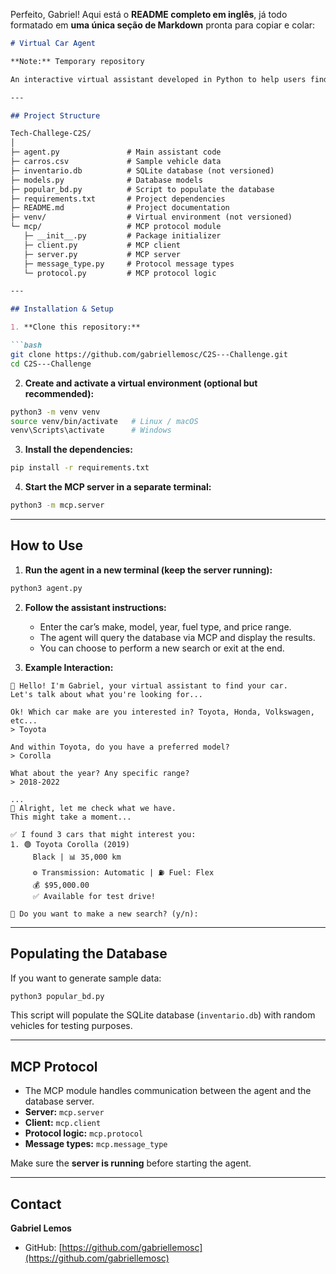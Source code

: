 Perfeito, Gabriel! Aqui está o **README completo em inglês**, já todo formatado em **uma única seção de Markdown** pronta para copiar e colar:

````markdown
# Virtual Car Agent

**Note:** Temporary repository

An interactive virtual assistant developed in Python to help users find cars based on filters such as make, model, year, fuel type, transmission, price, and more. The agent chats with the user, searches a database via the MCP protocol, and returns results in a clear and user-friendly format.

---

## Project Structure

Tech-Challege-C2S/
│
├─ agent.py               # Main assistant code
├─ carros.csv             # Sample vehicle data
├─ inventario.db          # SQLite database (not versioned)
├─ models.py              # Database models
├─ popular_bd.py          # Script to populate the database
├─ requirements.txt       # Project dependencies
├─ README.md              # Project documentation
├─ venv/                  # Virtual environment (not versioned)
└─ mcp/                   # MCP protocol module
   ├─ __init__.py         # Package initializer
   ├─ client.py           # MCP client
   ├─ server.py           # MCP server
   ├─ message_type.py     # Protocol message types
   └─ protocol.py         # MCP protocol logic

---

## Installation & Setup

1. **Clone this repository:**

```bash
git clone https://github.com/gabriellemosc/C2S---Challenge.git
cd C2S---Challenge
````

2. **Create and activate a virtual environment (optional but recommended):**

```bash
python3 -m venv venv
source venv/bin/activate   # Linux / macOS
venv\Scripts\activate      # Windows
```

3. **Install the dependencies:**

```bash
pip install -r requirements.txt
```

4. **Start the MCP server in a separate terminal:**

```bash
python3 -m mcp.server
```

---

## How to Use

1. **Run the agent in a new terminal (keep the server running):**

```bash
python3 agent.py
```

2. **Follow the assistant instructions:**

   * Enter the car’s make, model, year, fuel type, and price range.
   * The agent will query the database via MCP and display the results.
   * You can choose to perform a new search or exit at the end.

3. **Example Interaction:**

```
👋 Hello! I'm Gabriel, your virtual assistant to find your car.
Let's talk about what you're looking for...

Ok! Which car make are you interested in? Toyota, Honda, Volkswagen, etc...
> Toyota

And within Toyota, do you have a preferred model?
> Corolla

What about the year? Any specific range?
> 2018-2022

...
🔎 Alright, let me check what we have.
This might take a moment...

✅ I found 3 cars that might interest you:
1. 🟢 Toyota Corolla (2019)
     Black | 📊 35,000 km
     ⚙️ Transmission: Automatic | ⛽ Fuel: Flex
     💰 $95,000.00
     ✅ Available for test drive!

🔁 Do you want to make a new search? (y/n):
```

---

## Populating the Database

If you want to generate sample data:

```bash
python3 popular_bd.py
```

This script will populate the SQLite database (`inventario.db`) with random vehicles for testing purposes.

---

## MCP Protocol

* The MCP module handles communication between the agent and the database server.
* **Server:** `mcp.server`
* **Client:** `mcp.client`
* **Protocol logic:** `mcp.protocol`
* **Message types:** `mcp.message_type`

Make sure the **server is running** before starting the agent.

---

## Contact

**Gabriel Lemos**

* GitHub: [https://github.com/gabriellemosc](https://github.com/gabriellemosc)

